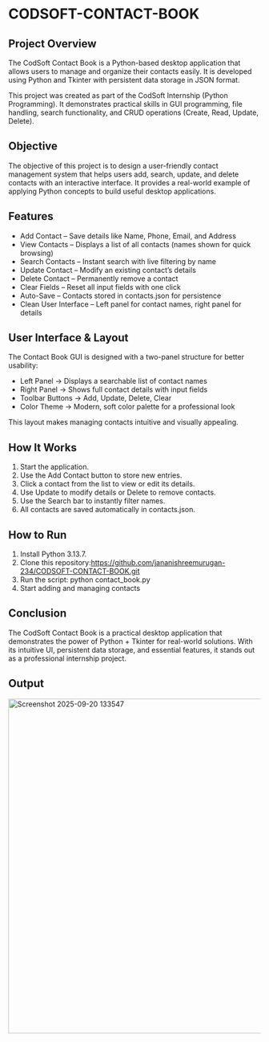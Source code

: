# CODSOFT-CONTACT-BOOK

## Project Overview
The CodSoft Contact Book is a Python-based desktop application that allows users to manage and organize their contacts easily. It is developed using Python and Tkinter with persistent data storage in JSON format.

This project was created as part of the CodSoft Internship (Python Programming). It demonstrates practical skills in GUI programming, file handling, search functionality, and CRUD operations (Create, Read, Update, Delete).

## Objective
The objective of this project is to design a user-friendly contact management system that helps users add, search, update, and delete contacts with an interactive interface. It provides a real-world example of applying Python concepts to build useful desktop applications.

## Features
- Add Contact – Save details like Name, Phone, Email, and Address
- View Contacts – Displays a list of all contacts (names shown for quick browsing)
- Search Contacts – Instant search with live filtering by name
- Update Contact – Modify an existing contact’s details
- Delete Contact – Permanently remove a contact
- Clear Fields – Reset all input fields with one click
- Auto-Save – Contacts stored in contacts.json for persistence
- Clean User Interface – Left panel for contact names, right panel for details

## User Interface & Layout
The Contact Book GUI is designed with a two-panel structure for better usability:

- Left Panel → Displays a searchable list of contact names
- Right Panel → Shows full contact details with input fields
- Toolbar Buttons → Add, Update, Delete, Clear
- Color Theme → Modern, soft color palette for a professional look

This layout makes managing contacts intuitive and visually appealing.

## How It Works
1. Start the application.
2. Use the Add Contact button to store new entries.
3. Click a contact from the list to view or edit its details.
4. Use Update to modify details or Delete to remove contacts.
5. Use the Search bar to instantly filter names.
6. All contacts are saved automatically in contacts.json.

## How to Run
1. Install Python 3.13.7.
2. Clone this repository:https://github.com/jananishreemurugan-234/CODSOFT-CONTACT-BOOK.git
3. Run the script:
python contact_book.py
4. Start adding and managing contacts 

## Conclusion
The CodSoft Contact Book is a practical desktop application that demonstrates the power of Python + Tkinter for real-world solutions. With its intuitive UI, persistent data storage, and essential features, it stands out as a professional internship project.

## Output
<img width="1003" height="667" alt="Screenshot 2025-09-20 133547" src="https://github.com/user-attachments/assets/f5ecd4e2-2bdf-400c-8ec3-186668981e29" />

